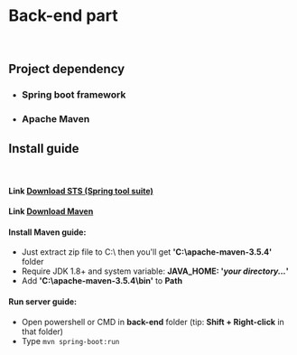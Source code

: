 <h1>Back-end part</h1>
<br/>
<h2>Project dependency</h2>
<ul> 
    <li><h3>Spring boot framework</h3></li>
    <li><h3>Apache Maven</h3></li>
</ul>

<h2>Install guide</h2>
<br/>
<h4>Link <a href="https://marketplace.visualstudio.com/items?itemName=Pivotal.vscode-boot-dev-pack" ><span>Download STS (Spring tool suite)</span></a></h4>
<h4>Link <a href="https://maven.apache.org/download.cgi" ><span>Download Maven</span></a></h4>
<h4>Install Maven guide:</h4>
<ul>
    <li>Just extract zip file to C:\ then you'll get <strong>'C:\apache-maven-3.5.4'</strong> folder</li>
    <li>Require JDK 1.8+ and system variable: <strong>JAVA_HOME: '<span style="font-style: italic">your directory...</span>'</strong></li>
    <li>Add <strong>'C:\apache-maven-3.5.4\bin'</strong> to <strong>Path</strong></li>
</ul>
<h4>Run server guide:</h4>
<ul>
    <li>Open powershell or CMD in <strong>back-end</strong> folder (tip: <strong>Shift + Right-click</strong> in that folder)</li>
    <li>Type <code>mvn spring-boot:run</code></li>
</ul>
